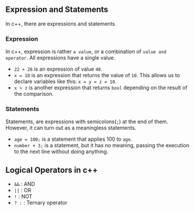 ## Expression and Statements
In c++, there are expressions and statements.

### Expression
In  c++, expression is rather `a value`, or a combination of `value and operator`. All expressions have a single value.  

- `22 + 26` is an expression of value `48`. 
- `x = 10` is an expression that returns the value of `10`.  This allows us to declare variables like this: `x = y = z = 10`.
- `x > z` is another expression that returns `bool` depending on the result of the comparison. 

### Statements
Statements, are expressions with semicolons(`;`) at the end of them. However, it can turn out as a meaningless statements. 

- `age = 100;` is a statement that applies 100 to `age`.
- `number + 3;` is a statement, but it has no meaning, passing the execution to the next line without doing anything. 

## Logical Operators in c++
- `&&` : AND
- `||` : OR
- `!` : NOT
- `? :` : Ternary operator 

